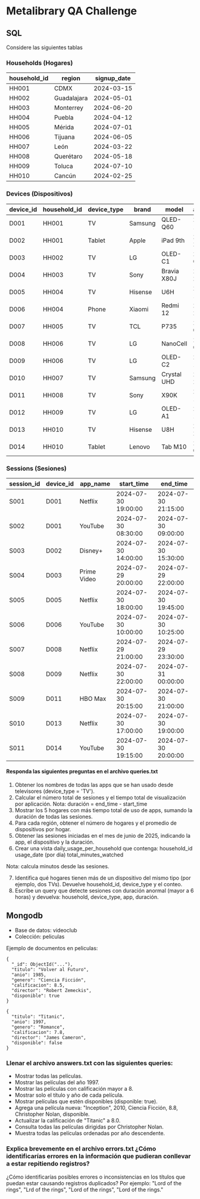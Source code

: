 # Metalibrary QA Challenge
## SQL
Considere las siguientes tablas

### Households (Hogares)
| household\_id | region      | signup\_date |
| ------------- | ----------- | ------------ |
| HH001         | CDMX        | 2024-03-15   |
| HH002         | Guadalajara | 2024-05-01   |
| HH003         | Monterrey   | 2024-06-20   |
| HH004         | Puebla      | 2024-04-12   |
| HH005         | Mérida      | 2024-07-01   |
| HH006         | Tijuana     | 2024-06-05   |
| HH007         | León        | 2024-03-22   |
| HH008         | Querétaro   | 2024-05-18   |
| HH009         | Toluca      | 2024-07-10   |
| HH010         | Cancún      | 2024-02-25   |

### Devices (Dispositivos)
| device\_id | household\_id | device\_type | brand   | model       | active\_since |
| ---------- | ------------- | ------------ | ------- | ----------- | ------------- |
| D001       | HH001         | TV           | Samsung | QLED-Q60    | 2024-03-16    |
| D002       | HH001         | Tablet       | Apple   | iPad 9th    | 2024-03-20    |
| D003       | HH002         | TV           | LG      | OLED-C1     | 2024-05-02    |
| D004       | HH003         | TV           | Sony    | Bravia X80J | 2024-06-21    |
| D005       | HH004         | TV           | Hisense | U6H         | 2024-04-13    |
| D006       | HH004         | Phone        | Xiaomi  | Redmi 12    | 2024-04-20    |
| D007       | HH005         | TV           | TCL     | P735        | 2024-07-01    |
| D008       | HH006         | TV           | LG      | NanoCell    | 2024-06-06    |
| D009       | HH006         | TV           | LG      | OLED-C2     | 2024-06-10    |
| D010       | HH007         | TV           | Samsung | Crystal UHD | 2024-03-23    |
| D011       | HH008         | TV           | Sony    | X90K        | 2024-05-19    |
| D012       | HH009         | TV           | LG      | OLED-A1     | 2024-07-11    |
| D013       | HH010         | TV           | Hisense | U8H         | 2024-02-26    |
| D014       | HH010         | Tablet       | Lenovo  | Tab M10     | 2024-03-01    |


### Sessions (Sesiones)
| session\_id | device\_id | app\_name   | start\_time         | end\_time           |
| ----------- | ---------- | ----------- | ------------------- | ------------------- |
| S001        | D001       | Netflix     | 2024-07-30 19:00:00 | 2024-07-30 21:15:00 |
| S002        | D001       | YouTube     | 2024-07-30 08:30:00 | 2024-07-30 09:00:00 |
| S003        | D002       | Disney+     | 2024-07-30 14:00:00 | 2024-07-30 15:30:00 |
| S004        | D003       | Prime Video | 2024-07-29 20:00:00 | 2024-07-29 22:00:00 |
| S005        | D005       | Netflix     | 2024-07-30 18:00:00 | 2024-07-30 19:45:00 |
| S006        | D006       | YouTube     | 2024-07-30 10:00:00 | 2024-07-30 10:25:00 |
| S007        | D008       | Netflix     | 2024-07-29 21:00:00 | 2024-07-29 23:30:00 |
| S008        | D009       | Netflix     | 2024-07-30 22:00:00 | 2024-07-31 00:00:00 |
| S009        | D011       | HBO Max     | 2024-07-30 20:15:00 | 2024-07-30 21:00:00 |
| S010        | D013       | Netflix     | 2024-07-30 17:00:00 | 2024-07-30 19:00:00 |
| S011        | D014       | YouTube     | 2024-07-30 19:15:00 | 2024-07-30 20:00:00 |

#### Responda las siguientes preguntas en el archivo queries.txt

1. Obtener los nombres de todas las apps que se han usado desde televisores (device_type = 'TV').
2. Calcular el número total de sesiones y el tiempo total de visualización por aplicación.
Nota: duración = end_time - start_time
3. Mostrar los 5 hogares con más tiempo total de uso de apps, sumando la duración de todas las sesiones.
4. Para cada región, obtener el número de hogares y el promedio de dispositivos por hogar.
5. Obtener las sesiones iniciadas en el mes de junio de 2025, indicando la app, el dispositivo y la duración.
6. Crear una vista daily_usage_per_household que contenga:
household_id
usage_date (por día)
total_minutes_watched

Nota: calcula minutos desde las sesiones.

7. Identifica qué hogares tienen más de un dispositivo del mismo tipo (por ejemplo, dos TVs). Devuelve household_id, device_type y el conteo.
8. Escribe un query que detecte sesiones con duración anormal (mayor a 6 horas) y devuelva: household, device_type, app, duración.


##  Mongodb

- Base de datos: videoclub
- Colección: peliculas

Ejemplo de documentos en peliculas:

```
{
  "_id": ObjectId("..."),
  "titulo": "Volver al Futuro",
  "anio": 1985,
  "genero": "Ciencia Ficción",
  "calificacion": 8.5,
  "director": "Robert Zemeckis",
  "disponible": true
}
```

```
{
  "titulo": "Titanic",
  "anio": 1997,
  "genero": "Romance",
  "calificacion": 7.8,
  "director": "James Cameron",
  "disponible": false
}
```

### Llenar el archivo answers.txt con las siguientes queries:
- Mostrar todas las películas.
- Mostrar las películas del año 1997.
- Mostrar las películas con calificación mayor a 8.
- Mostrar solo el título y año de cada película.
- Mostrar películas que estén disponibles (disponible: true).
- Agrega una película nueva: "Inception", 2010, Ciencia Ficción, 8.8, Christopher Nolan, disponible.
- Actualizar la calificación de "Titanic" a 8.0.
- Consulta todas las películas dirigidas por Christopher Nolan.
- Muestra todas las películas ordenadas por año descendente.

### Explica brevemente en el archivo errors.txt ¿Cómo identificarías errores en la información que pudieran conllevar a estar repitiendo registros?

¿Cómo identificarías posibles errores o inconsistencias en los títulos que puedan estar causando registros duplicados?
Por ejemplo: "Lord of the rings", "Lrd of the rings", "Lord  of the rings", "Lord of the rings." 